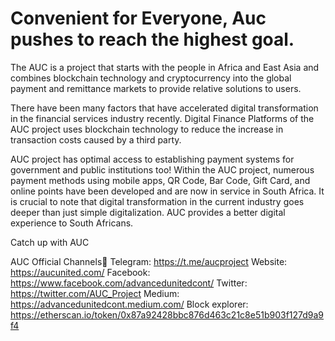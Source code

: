 # Convenient for Everyone, Auc pushes to reach the highest goal.
The AUC is a project that starts with the people in Africa and East Asia and combines blockchain technology and cryptocurrency into 
the global payment and remittance markets to provide relative solutions to users.

There have been many factors that have accelerated digital transformation in the financial services industry recently.
Digital Finance Platforms of the AUC project uses blockchain technology to reduce the increase in transaction costs caused by a third party. 
 
AUC project has optimal access to establishing payment systems for government and public institutions too!
Within the AUC project, numerous payment methods using mobile apps, QR Code, Bar Code, Gift Card, and online points have been developed and are now in service in South Africa.
It is crucial to note that digital transformation in the current industry goes deeper than just simple digitalization. AUC provides a better digital experience to South Africans.

Catch up with AUC

AUC Official Channels📌
Telegram: https://t.me/aucproject
Website: https://aucunited.com/
Facebook: https://www.facebook.com/advancedunitedcont/
Twitter: https://twitter.com/AUC_Project
Medium: https://advancedunitedcont.medium.com/
Block explorer: https://etherscan.io/token/0x87a92428bbc876d463c21c8e51b903f127d9a9f4
